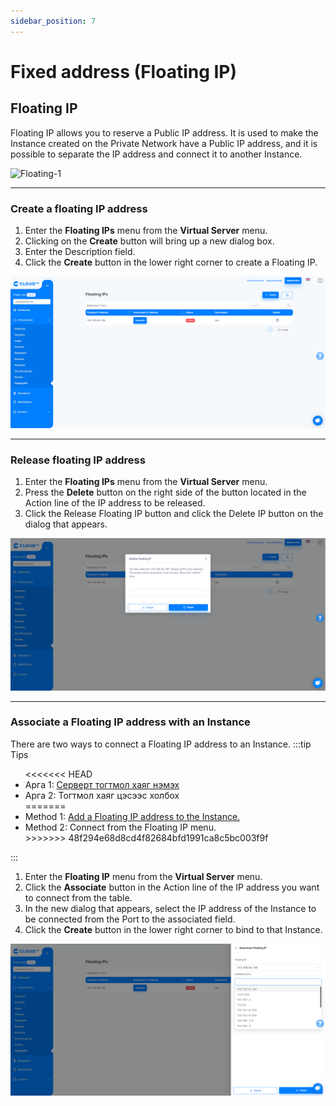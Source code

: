 ```yaml
---
sidebar_position: 7
---
```


# Fixed address (Floating IP)

## Floating IP

Floating IP allows you to reserve a Public IP address. It is used to make the Instance created on the Private Network have a Public IP address, and it is possible to separate the IP address and connect it to another Instance.

  ![Floating-1](https://ics-doc-images.s3.ap-east-1.amazonaws.com/network/network-floating-ip.gif)

<hr></hr>

### Create a floating IP address

<ol>
    <li>Enter the <b>Floating IPs</b> menu from the <b>Virtual Server</b> menu.</li>
    <li>Clicking on the <b>Create</b> button will bring up a new dialog box.</li>
    <li>Enter the Description field.</li>
    <li>Click the <b>Create</b> button in the lower right corner to create a Floating IP.</li>
</ol>

  ![Floating-2](./img/floating/en-Floating-IP-1.png)

<hr></hr>

### Release floating IP address

<ol>
    <li>Enter the <b>Floating IPs</b> menu from the <b>Virtual Server</b> menu.</li>
    <li>Press the <b>Delete</b> button on the right side of the button located in the Action line of the IP address to be released.</li>
    <li>Click the Release Floating IP button and click the Delete IP button on the dialog that appears.</li>
</ol>

  ![Floating-3](./img/floating/en-Floating-IP-2.png)

<hr></hr>

### Associate a Floating IP address with an Instance

There are two ways to connect a Floating IP address to an Instance.
:::tip Tips
<ul>
<<<<<<< HEAD
    <li>Арга 1: <a href='/userguide/instance#серверт-Floating-IP-хаяг-холбох-associate-floating-ip'>Серверт тогтмол хаяг нэмэх</a></li>
    <li>Арга 2: Тогтмол хаяг цэсээс холбох</li>
=======
    <li>Method 1: <a href='/userguide/instance#серверт-floating-ip-хаяг-холбох-associate-floating-ip'>Add a Floating IP address to the Instance.</a></li>
    <li>Method 2: Connect from the Floating IP menu.</li>
>>>>>>> 48f294e68d8cd4f82684bfd1991ca8c5bc003f9f
</ul>
:::

<ol>
    <li>Enter the <b>Floating IP</b> menu from the <b>Virtual Server</b> menu.</li>
    <li>Click the <b>Associate</b> button in the Action line of the IP address you want to connect from the table.</li>
    <li>In the new dialog that appears, select the IP address of the Instance to be connected from the Port to the associated field.</li>
    <li>Click the <b>Create</b> button in the lower right corner to bind to that Instance.</li>
</ol>

  ![Floating-4](./img/floating/en-Floating-IP-3.png)


